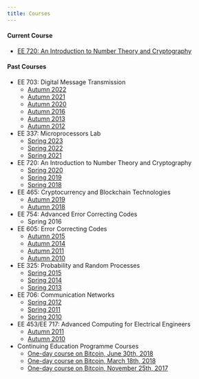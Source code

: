 ```yaml
---
title: Courses
---
```


#### Current Course
  - [EE 720: An Introduction to Number Theory and Cryptography](./courses/EE720/Autumn2023.html)

#### Past Courses

  - EE 703: Digital Message Transmission
    + [Autumn 2022](./courses/EE703/Autumn2022.html)
    + [Autumn 2021](./courses/EE703/Autumn2021.html)
    + [Autumn 2020](./courses/EE703/Autumn2020.html)
    + [Autumn 2016](./courses/EE703/Autumn2016.html)
    + [Autumn 2013](./courses/EE703/Autumn2013.html)
    + [Autumn 2012](./courses/EE703/Autumn2012.html)
  - EE 337: Microprocessors Lab
    + [Spring 2023](https://ee337.github.io/)
    + [Spring 2022](https://ee337.github.io/archive/2022/index.html)
    + [Spring 2021](https://ee337.github.io/archive/2021/index.html)
  - EE 720: An Introduction to Number Theory and Cryptography
    + [Spring 2020](./courses/EE720/Spring2020.html)
    + [Spring 2019](./courses/EE720/Spring2019.html)
    + [Spring 2018](./courses/EE720/Spring2018.html)
  - EE 465: Cryptocurrency and Blockchain Technologies
    + [Autumn 2019](./courses/EE465/Autumn2019.html)
    + [Autumn 2018](./courses/EE465/Autumn2018.html)
  - EE 754: Advanced Error Correcting Codes
    + Spring 2016
  - EE 605: Error Correcting Codes
    + [Autumn 2015](./courses/EE605/Autumn2015.html)
    + [Autumn 2014](./courses/EE605/Autumn2014.html)
    + [Autumn 2011](./courses/EE605/Autumn2011.html)
    + [Autumn 2010](./courses/EE605/Autumn2010.html)
  - EE 325: Probability and Random Processes
    + [Spring 2015](./courses/EE325/Spring2015.html)
    + [Spring 2014](./courses/EE325/Spring2014.html)
    + [Spring 2013](./courses/EE325/Spring2013.html)
  - EE 706: Communication Networks
    + [Spring 2012](./courses/EE706/Spring2012.html)
    + [Spring 2011](./courses/EE706/Spring2011.html)
    + [Spring 2010](./courses/EE706/Spring2010.html)
  - EE 453/EE 717: Advanced Computing for Electrical Engineers
    + [Autumn 2011](./courses/EE453717/Autumn2011.html)
    + [Autumn 2010](./courses/EE453717/Autumn2010.html)
  - Continuing Education Programme Courses
    + [One-day course on Bitcoin, June 30th, 2018](https://portal.iitb.ac.in/ceqipapp/courseDetails.jsp?c_id=1011)
    + [One-day course on Bitcoin, March 18th, 2018](https://portal.iitb.ac.in/ceqipapp/courseDetails.jsp?c_id=481)
    + [One-day course on Bitcoin, November 25th, 2017](./courses/cep/cep-bitcoin-251117.html)